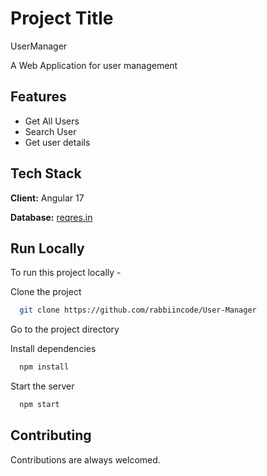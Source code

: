 # Project Title
UserManager

A Web Application for user management

## Features

- Get All Users
- Search User
- Get user details


## Tech Stack

**Client:** Angular 17

**Database:** [reqres.in](https://reqres.in/api/users)

## Run Locally

To run this project locally -

Clone the project

```bash
  git clone https://github.com/rabbiincode/User-Manager
```

Go to the project directory

Install dependencies

```bash
  npm install
```

Start the server

```bash
  npm start
```


## Contributing

Contributions are always welcomed.